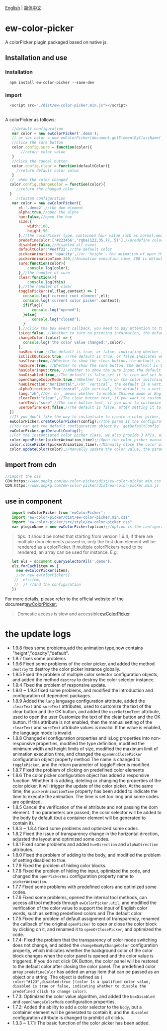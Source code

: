 
[English](./README.md) | [简体中文](./README-zh_CN.md)

# ew-color-picker

A colorPicker plugin packaged based on native js.

## Installation and use

### Installation
```
  npm install ew-color-picker --save-dev

```
### import

```js
  <script src="./dist/ew-color-picker.min.js"></script>
  
```

A colorPicker as follows:

```js
   //default configuration
   var color = new ewColorPicker('.demo');
   // or var color = new ewColorPicker(document.getElementByClassName('demo'));
   //click the sure button
   color.config.sure = function(color){
       //return color value
   }
   //click the cancel button
   color.config.clear = function(defaultColor){
     //return default color value
   }
  //  when the color changed
  color.config.changeColor = function(color){
     //return the changed color
  }
     //Custom configuration
   var color = new ewColorPicker({
      el:'.demo2',//the dom element
      alpha:true,//open the alpha
      hue:false,//open the hue
      size:{
          width:100,
          height:50
      },//the colorPicker type，contained four value such as normal,medium,small,mini or an object that you defined by yourself,the min value is 25px
      predefineColor:['#223456','rgba(122,35,77,.5)'],//predefine color is an array
      disabled:false,//disabled all event
      defaultColor:'#eeff22',//the default color
      pickerAnimation:'opacity',//or 'height'，the animation of open the colorPicker
      pickerAnimationTime:300,//Animation execution time，200 is default,the max time is 10000
      sure:function(color){
          console.log(color);
      },//the handler of sure
      clear:function(){
          console.log(this)
      },//the handler of clear
      togglePicker:(el,flag,context) => {
        console.log('current root element',el);
        console.log('current color picker',context);
        if(flag){
            console.log("opened");
        }else{
            console.log("closed");
        }
      },//Click the box event callback, you need to pay attention to the event trigger must be set `hasBox` to true 
      isLog:false, //Whether to turn on printing information, the default is true if the value is not specified
      changeColor:(color) => {
        console.log('the color value changed:',color);
      },
      hasBox:true //The default is true, or false, indicating whether to display the box
      isClickOutside:true, //The default is true, or false,Indicates whether it is allowed to click outside the colorPicker area to close the colorPicker
      hasClear:true,//Whether to show the clear button，the default is true
      hasSure:true, //Whether to show the sure button，the default is true,it is not recommended to set to false
      hasColorInput:true, //Whether to show the sure input,the default is true,it is not recommended to set to false
      boxDisabled:true,//The default is false,set it to true and set haxBox to true，then click on the box not to open the color picker
      openChangeColorMode:true,//Whether to turn on the color switching mode, note that you must set alpha and hue to true to turn on this mode
      hueDirection:"horizontal",//Or `vertical`, the default is a vertical layout display, indicating whether the hue color scale column is displayed in a horizontal or vertical layout
      alphaDirection:"horizontal",//Or vertical, the default is a vertical layout display, indicating whether the transparency column is displayed in a horizontal or vertical layout
      lang:"zh",//Or `en`, means whether to enable Chinese mode or English mode
      clearText:"clear",//The clear button text, if you want to customize the value, you need to set `userDefineText` to true
      sureText:"sure",//The sure button text, if you want to customize the value, you need to set `userDefineText` to true
      userDefineText:false,//The default is false, after setting it to true, the switch of the `lang` attribute will be invalid
  })
  //If you don’t like the way to instantiate to create a color picker, you can also use the `createColorPicker` method
  ewColorPicker.createColorPicker(config);//the param is the configuration
  //You can get the default configuration object by `getDefaultConfig` method
  ewColorPicker.getDefaultConfig();
  //For the instantiated color picker class, we also provide 3 APIs, as follows:
  color.openPicker(pickerAnimation,time);//Open the color picker manually, the parameter is the animation type, namely `height` or `opacity`
  color.closePicker(pickerAnimation,time);//Manually close the color picker, the parameters are the same as the manual open method
  color.updateColor(color);//Manually update the color value, the parameter is the color value, the unqualified color value will give an error prompt, and the color picker panel must be open
```

## import from cdn

```js
//import the css
CDN:https://www.unpkg.com/ew-color-picker/dist/ew-color-picker.min.css
CDN:https://www.unpkg.com/ew-color-picker/dist/ew-color-picker.min.js
```

## use in component


```js
   import ewColorPicker from 'ewColorPicker';
   import "ew-color-picker/dist/ew-color-picker.min.css"
   import "ew-color-picker/src/style/ew-color-picker.css"
   var pluginName = new ewColorPicker(option);//option is the configuration object, see above for details

```
> tips: It should be noted that starting from version 1.6.4, if there are multiple dom elements passed in, only the first dom element will be rendered as a colorPicker. If multiple colorPickers need to be rendered, an array can be used for instance. E.g:
```js
   let els = document.querySelectorAll('.demo');
   els.forEach(item => {
     new ewColorPicker(item);
     //or new ewColorPicker({
    //  el:item,
    //  }) //and the configuration
   })
```

For more details, please refer to the official website of the document[ewColorPicker](https://eveningwater.github.io/ew-color-picker/);

> Domestic access is slow and accessible[ewColorPicker](https://eveningwater.gitee.io/ew-color-picker/)

# the update logs

* 1.9.8 fixes some problems,add the animation type,now contains "height","opacity","default".
* 1.9.7 fixes some problems
* 1.9.6 Fixed some problems of the color picker, and added the method `destroy` to destroy the color picker instance globally.
* 1.9.5 Fixed the problem of multiple color selector configuration objects, and added the method `destroy` to destroy the color selector instance.
* 1.9.4 Fixed the problem of responsive update.
* 1.9.0 ~ 1.9.3 fixed some problems, and modified the introduction and configuration of dependent packages.
* 1.8.9 Added the `lang` language configuration attribute, added the `clearText` and `sureText` attributes, used to customize the text of the clear button and the OK button, and added the `userDefineText` attribute, used to open the user Customize the text of the clear button and the OK button. If this attribute is not enabled, then the manual setting of the `clearText` and `sureText` attribute values ​​is invalid. If the value is enabled, the language mode is invalid.
* 1.8.8 Changed el configuration properties and isLog properties into non-responsive properties, modified the type definition, modified the minimum width and height limits of size, modified the maximum limit of animation execution time, and changed the `openAndClosePicker` configuration object property method The name is changed to `togglePicker`, and the return parameter of togglePicker is modified.
* 1.8.7 Fixed the problem of clicking on predefined color elements
* 1.8.6 The color picker configuration object has added a responsive function. Whether it is adding, deleting or changing the properties of the color picker, it will trigger the update of the color picker. At the same time, the `pickerAnimationTime` property has been added to indicate the time to execute the animation. The time is set too long and some codes are optimized.
* 1.8.5 Cancel the verification of the el attribute and not passing the dom element. If no parameters are passed, the color selector will be added to the body by default (but a container element will be generated to contain it).
* 1.8.3 ~ 1.8.4 fixed some problems and optimized some codes
* 1.8.2 Fixed the issue of transparency change in the horizontal direction, adjusted the layout and optimized some codes.
* 1.8.1 Fixed some problems and added `hueDirection` and `alphaDirection` attributes.
* 1.8.0 Fixed the problem of adding to the body, and modified the problem of setting disabled to true.
* 1.7.9 Fixed the problem of hiding color blocks.
* 1.7.8 Fixed the problem of hiding the input, optimized the code, and changed the `openPickerAni` configuration property name to `pickerAnimation`.
* 1.7.7 Fixed some problems with predefined colors and optimized some codes.
* 1.7.6 Fixed some problems, opened the internal tool methods, can access all tool methods through `ewColorPicker.util`, and modified the verification of the color value to support the input of English color words, such as setting predefined colors and The default color.
* 1.7.5 Fixed the problem of default assignment of transparency, renamed the callback of the original `openPicker` to open or close the color block by clicking on it, and renamed it to `openOrClosePicker`, and optimized the code.
* 1.7.4: Fixed the problem that the transparency of color mode switching does not change, and added the `changeBoxByChangeColor` configuration property, which indicates whether the background color of the color block changes when the color panel is opened and the color value is triggered. If you do not click OK Button, the color panel will be restored to the default color after closing the color panel. The predefined color array `predefineColor` has added an array item that can be passed as an object or a string. The object is defined as `{ color:"#123",disabled:true }(color Is a qualified color value, disabled is true or false, indicating whether to disable the predefined click to change color)`.
* 1.7.3: Optimized the color value algorithm, and added the `boxDisabled` and `openChangeColorMode` configuration properties.
* 1.7.2: Added the ability to add a color selector to the `body`, but a container element will be generated to contain it, and the `disabled` configuration attribute is changed to prohibit all clicks.
* 1.3.3 ~ 1.7.1: The basic function of the color picker has been added.
